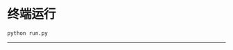 # 终端运行

```shell
python run.py
```
***************************************************************************************************************************************************************************************************************************************************************************************************************************************************************